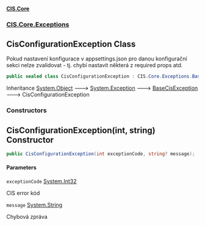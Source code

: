 #### [CIS.Core](index.md 'index')
### [CIS.Core.Exceptions](CIS.Core.Exceptions.md 'CIS.Core.Exceptions')

## CisConfigurationException Class

Pokud nastavení konfigurace v appsettings.json pro danou konfigurační sekci nelze zvalidovat - tj. chybí nastavit některá z required props atd.

```csharp
public sealed class CisConfigurationException : CIS.Core.Exceptions.BaseCisException
```

Inheritance [System.Object](https://docs.microsoft.com/en-us/dotnet/api/System.Object 'System.Object') &#129106; [System.Exception](https://docs.microsoft.com/en-us/dotnet/api/System.Exception 'System.Exception') &#129106; [BaseCisException](CIS.Core.Exceptions.BaseCisException.md 'CIS.Core.Exceptions.BaseCisException') &#129106; CisConfigurationException
### Constructors

<a name='CIS.Core.Exceptions.CisConfigurationException.CisConfigurationException(int,string)'></a>

## CisConfigurationException(int, string) Constructor

```csharp
public CisConfigurationException(int exceptionCode, string? message);
```
#### Parameters

<a name='CIS.Core.Exceptions.CisConfigurationException.CisConfigurationException(int,string).exceptionCode'></a>

`exceptionCode` [System.Int32](https://docs.microsoft.com/en-us/dotnet/api/System.Int32 'System.Int32')

CIS error kód

<a name='CIS.Core.Exceptions.CisConfigurationException.CisConfigurationException(int,string).message'></a>

`message` [System.String](https://docs.microsoft.com/en-us/dotnet/api/System.String 'System.String')

Chybová zpráva